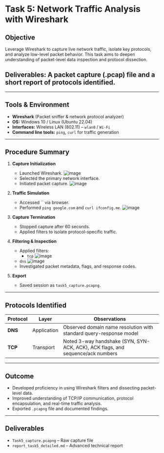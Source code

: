 # Task 5: Network Traffic Analysis with Wireshark

## Objective
Leverage Wireshark to capture live network traffic, isolate key protocols, and analyze low-level packet behavior. This task aims to deepen understanding of packet-level data inspection and protocol dissection.

## **Deliverables**: A packet capture (.pcap) file and a short report of protocols identified.

---

## Tools & Environment

- **Wireshark** (Packet sniffer & network protocol analyzer)
- **OS:** Windows 10 / Linux (Ubuntu 22.04)
- **Interfaces:** Wireless LAN (802.11) – `wlan0` / `Wi-Fi`
- **Command line tools:** `ping`, `curl` for traffic generation

---

## Procedure Summary

1. **Capture Initialization**
   - Launched Wireshark.
     ![image](https://github.com/user-attachments/assets/6c95ecd8-701e-4d28-9006-d52effacdd6e)
   - Selected the primary network interface.
   - Initiated packet capture.
     ![image](https://github.com/user-attachments/assets/295370ee-784c-448c-86b7-86c9193fb19a)

2. **Traffic Simulation**
   - Accessed `` via browser.
   - Performed `ping google.com` and `curl ifconfig.me`.
     ![image](https://github.com/user-attachments/assets/bedc7c8d-c592-4b9f-bfe1-ce913e2aac41)

3. **Capture Termination**
   - Stopped capture after 60 seconds.
   - Applied filters to isolate protocol-specific traffic.

4. **Filtering & Inspection**
   - Applied filters:
     - `tcp`
       ![image](https://github.com/user-attachments/assets/fa88825c-ec55-4e95-bd89-0ba58292c1cf)
    - `dns`
       ![image](https://github.com/user-attachments/assets/19b11631-1544-49ef-b783-81e78bf2db32)
   - Investigated packet metadata, flags, and response codes.

6. **Export**
   - Saved session as `task5_capture.pcapng`.

---

## Protocols Identified

| Protocol | Layer | Observations |
|----------|-------|--------------|
| **DNS** | Application | Observed domain name resolution with standard query-response model |
| **TCP** | Transport | Noted 3-way handshake (SYN, SYN-ACK, ACK), ACK flags, and sequence/ack numbers |

---

## Outcome

- Developed proficiency in using Wireshark filters and dissecting packet-level data.
- Improved understanding of TCP/IP communication, protocol encapsulation, and real-time traffic analysis.
- Exported `.pcapng` file and documented findings.

---

## Deliverables

- `Task5_capture.pcapng` – Raw capture file
- `report_task5_detailed.md` – Advanced technical report

